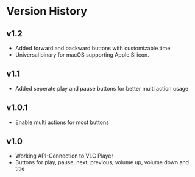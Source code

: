 # Version History

## v1.2

* Added forward and backward buttons with customizable time
* Universal binary for macOS supporting Apple Silicon.

## v1.1

* Added seperate play and pause buttons for better multi action usage

## v1.0.1

* Enable multi actions for most buttons

## v1.0

* Working API-Connection to VLC Player
* Buttons for play, pause, next, previous, volume up, volume down and title
